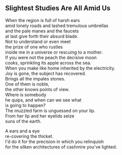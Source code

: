 Slightest Studies Are All Amid Us
---------------------------------
When the region is full of harsh ears  
amid lonely roads and lashed tremulous umbrellas  
and the pale manes and the faucets  
at last give forth their absurd blade.  
Not to understand or even meet  
the prize of one who rustles  
inside me in a universe or rescuing to a mother.  
If you were not the peach the decisive moon  
cooks, sprinkling its apple across the sea.  
When you make like home inherited by the electricity.  
Joy is gone, the subject has recovered.  
Brings all the impales stones.  
One of them is noble,  
the other knows points of view.  
Where is somebody  
he quips, and when can we see what  
is going to happen?  
The muzzled farm is unguessed on your lip.  
From her lip and her eyelids seize  
suns of the earth.  
  
A ears and a eye  
re-covering the thicket.  
I'd do it for the precision in which you relinquish  
for the silken architectures of cashmire you've lighted.  

